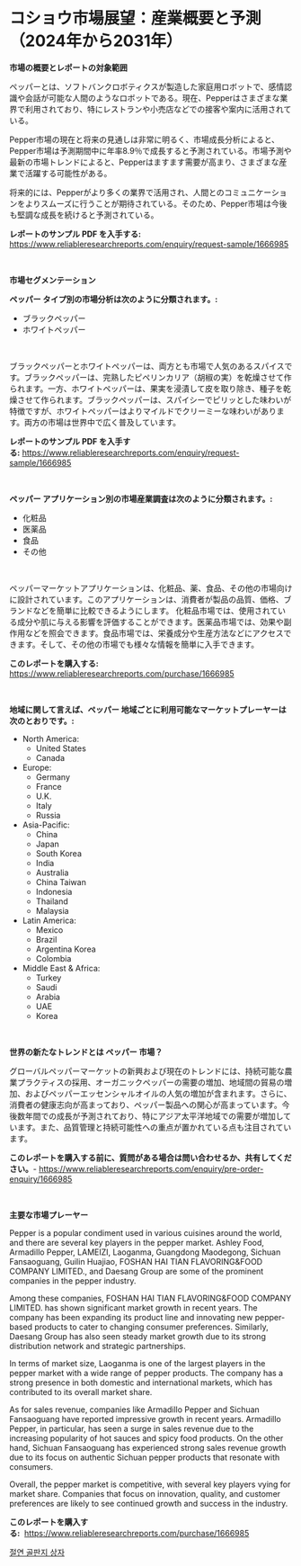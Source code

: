 <p><h1>コショウ市場展望：産業概要と予測（2024年から2031年）</h1></p><p><strong>市場の概要とレポートの対象範囲</strong></p>
<p><p>ペッパーとは、ソフトバンクロボティクスが製造した家庭用ロボットで、感情認識や会話が可能な人間のようなロボットである。現在、Pepperはさまざまな業界で利用されており、特にレストランや小売店などでの接客や案内に活用されている。</p><p>Pepper市場の現在と将来の見通しは非常に明るく、市場成長分析によると、Pepper市場は予測期間中に年率8.9％で成長すると予測されている。市場予測や最新の市場トレンドによると、Pepperはますます需要が高まり、さまざまな産業で活躍する可能性がある。</p><p>将来的には、Pepperがより多くの業界で活用され、人間とのコミュニケーションをよりスムーズに行うことが期待されている。そのため、Pepper市場は今後も堅調な成長を続けると予測されている。</p></p>
<p><strong>レポートのサンプル PDF を入手する:</strong> <a href="https://www.reliableresearchreports.com/enquiry/request-sample/1666985">https://www.reliableresearchreports.com/enquiry/request-sample/1666985</a></p>
<p>&nbsp;</p>
<p><strong>市場セグメンテーション</strong></p>
<p><strong>ペッパー タイプ別の市場分析は次のように分類されます。:</strong></p>
<p><ul><li>ブラックペッパー</li><li>ホワイトペッパー</li></ul></p>
<p>&nbsp;</p>
<p><p>ブラックペッパーとホワイトペッパーは、両方とも市場で人気のあるスパイスです。ブラックペッパーは、完熟したピペリンカリア（胡椒の実）を乾燥させて作られます。一方、ホワイトペッパーは、果実を浸漬して皮を取り除き、種子を乾燥させて作られます。ブラックペッパーは、スパイシーでピリッとした味わいが特徴ですが、ホワイトペッパーはよりマイルドでクリーミーな味わいがあります。両方の市場は世界中で広く普及しています。</p></p>
<p><strong>レポートのサンプル PDF を入手する:</strong>&nbsp;<a href="https://www.reliableresearchreports.com/enquiry/request-sample/1666985">https://www.reliableresearchreports.com/enquiry/request-sample/1666985</a></p>
<p>&nbsp;</p>
<p><strong> ペッパー アプリケーション別の市場産業調査は次のように分類されます。:</strong></p>
<p><ul><li>化粧品</li><li>医薬品</li><li>食品</li><li>その他</li></ul></p>
<p>&nbsp;</p>
<p><p>ペッパーマーケットアプリケーションは、化粧品、薬、食品、その他の市場向けに設計されています。このアプリケーションは、消費者が製品の品質、価格、ブランドなどを簡単に比較できるようにします。 化粧品市場では、使用されている成分や肌に与える影響を評価することができます。医薬品市場では、効果や副作用などを照会できます。食品市場では、栄養成分や生産方法などにアクセスできます。そして、その他の市場でも様々な情報を簡単に入手できます。</p></p>
<p><strong>このレポートを購入する:</strong>&nbsp; <a href="https://www.reliableresearchreports.com/purchase/1666985">https://www.reliableresearchreports.com/purchase/1666985</a></p>
<p>&nbsp;</p>
<p><strong>地域に関して言えば、ペッパー 地域ごとに利用可能なマーケットプレーヤーは次のとおりです。:</strong></p>
<p><ul>
    <li>
        North America:
        <ul>
            <li>United States</li>
            <li>Canada</li>
        </ul>
    </li>
    <li>
        Europe:
        <ul>
            <li>Germany</li>
            <li>France</li>
            <li>U.K.</li>
            <li>Italy</li>
            <li>Russia</li>
        </ul>
    </li>
    <li>
        Asia-Pacific:
        <ul>
            <li>China</li>
            <li>Japan</li>
            <li>South Korea</li>
            <li>India</li>
            <li>Australia</li>
            <li>China Taiwan</li>
            <li>Indonesia</li>
            <li>Thailand</li>
            <li>Malaysia</li>
        </ul>
    </li>
    <li>
        Latin America:
        <ul>
            <li>Mexico</li>
            <li>Brazil</li>
            <li>Argentina Korea</li>
            <li>Colombia</li>
        </ul>
    </li>
    <li>
        Middle East & Africa:
        <ul>
            <li>Turkey</li>
            <li>Saudi</li>
            <li>Arabia</li>
            <li>UAE</li>
            <li>Korea</li>
        </ul>
    </li>
    </ul></p>
<p>&nbsp;</p>
<p><strong>世界の新たなトレンドとは ペッパー 市場？</strong></p>
<p><p>グローバルペッパーマーケットの新興および現在のトレンドには、持続可能な農業プラクティスの採用、オーガニックペッパーの需要の増加、地域間の貿易の増加、およびペッパーエッセンシャルオイルの人気の増加が含まれます。さらに、消費者の健康志向が高まっており、ペッパー製品への関心が高まっています。今後数年間での成長が予測されており、特にアジア太平洋地域での需要が増加しています。また、品質管理と持続可能性への重点が置かれている点も注目されています。</p></p>
<p><strong>このレポートを購入する前に、質問がある場合は問い合わせるか、共有してください。</strong>- <a href="https://www.reliableresearchreports.com/enquiry/pre-order-enquiry/1666985">https://www.reliableresearchreports.com/enquiry/pre-order-enquiry/1666985</a></p>
<p>&nbsp;</p>
<p><strong>主要な市場プレーヤー</strong></p>
<p><p>Pepper is a popular condiment used in various cuisines around the world, and there are several key players in the pepper market. Ashley Food, Armadillo Pepper, LAMEIZI, Laoganma, Guangdong Maodegong, Sichuan Fansaoguang, Guilin Huajiao, FOSHAN HAI TIAN FLAVORING&FOOD COMPANY LIMITED., and Daesang Group are some of the prominent companies in the pepper industry.</p><p>Among these companies, FOSHAN HAI TIAN FLAVORING&FOOD COMPANY LIMITED. has shown significant market growth in recent years. The company has been expanding its product line and innovating new pepper-based products to cater to changing consumer preferences. Similarly, Daesang Group has also seen steady market growth due to its strong distribution network and strategic partnerships.</p><p>In terms of market size, Laoganma is one of the largest players in the pepper market with a wide range of pepper products. The company has a strong presence in both domestic and international markets, which has contributed to its overall market share.</p><p>As for sales revenue, companies like Armadillo Pepper and Sichuan Fansaoguang have reported impressive growth in recent years. Armadillo Pepper, in particular, has seen a surge in sales revenue due to the increasing popularity of hot sauces and spicy food products. On the other hand, Sichuan Fansaoguang has experienced strong sales revenue growth due to its focus on authentic Sichuan pepper products that resonate with consumers.</p><p>Overall, the pepper market is competitive, with several key players vying for market share. Companies that focus on innovation, quality, and customer preferences are likely to see continued growth and success in the industry.</p></p>
<p><strong>このレポートを購入する:</strong>&nbsp;&nbsp;<a href="https://www.reliableresearchreports.com/purchase/1666985">https://www.reliableresearchreports.com/purchase/1666985</a></p>
<p><p><a href="https://github.com/CorEmtymerich56566/Market-Research-Report-List-1/blob/main/332533513490.md">절연 골판지 상자</a></p></p>